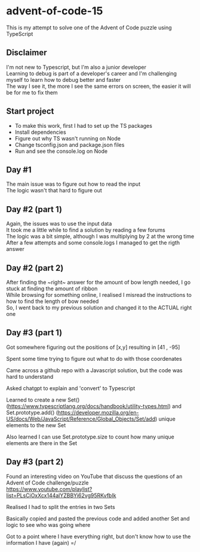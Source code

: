 # advent-of-code-15
This is my attempt to solve one of the Advent of Code puzzle using TypeScript

## Disclaimer

I'm not new to Typescript, but I'm also a junior developer  
Learning to debug is part of a developer's career and I'm challenging myself to learn how to debug better and faster  
The way I see it, the more I see the same errors on screen, the easier it will be for me to fix them

## Start project
- To make this work, first I had to set up the TS packages
- Install dependencies
- Figure out why TS wasn't running on Node
- Change tsconfig.json and package.json files
- Run and see the console.log on Node

## Day #1
The main issue was to figure out how to read the input  
The logic wasn't that hard to figure out

## Day #2 (part 1)
Again, the issues was to use the input data  
It took me a little while to find a solution by reading a few forums  
The logic was a bit simple, although I was multiplying by 2 at the wrong time  
After a few attempts and some console.logs I managed to get the rigth answer

## Day #2 (part 2)  

After finding the ~right~ answer for the amount of bow length needed, I go stuck at finding the amount of ribbon  
While browsing for something online, I realised I misread the instructions to how to find the length of bow needed  
So, I went back to my previous solution and changed it to the ACTUAL right one  
  
## Day #3 (part 1)

Got somewhere figuring out the positions  of [x,y] resulting in [41 , -95]  

Spent some time trying to figure out what to do with those coordenates  

Came across a github repo with a Javascript solution, but the code was hard to understand  

Asked chatgpt to explain and 'convert' to Typescript  

Learned to create a new Set<string>() (https://www.typescriptlang.org/docs/handbook/utility-types.html) and Set.prototype.add() (https://developer.mozilla.org/en-US/docs/Web/JavaScript/Reference/Global_Objects/Set/add) unique elements to the new Set  

Also learned I can use Set.prototype.size to count how many unique elements are there in the Set  

## Day #3 (part 2)  
  
Found an interesting video on YouTube that discuss the questions of an Advent of Code challenge/puzzle  
https://www.youtube.com/playlist?list=PLsCiOxXcx144alYZBBYi62vg95RKvfbIk

Realised I had to split the entries in two Sets  
  
Basically copied and pasted the previous code and added another Set and logic to see who was going where  
  
Got to a point where I have everything right, but don't know how to use the information I have (again) =/

